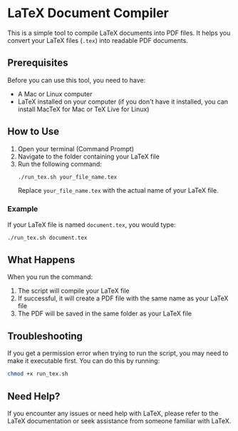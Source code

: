 # LaTeX Document Compiler

This is a simple tool to compile LaTeX documents into PDF files. It helps you convert your LaTeX files (`.tex`) into readable PDF documents.

## Prerequisites

Before you can use this tool, you need to have:
- A Mac or Linux computer
- LaTeX installed on your computer (if you don't have it installed, you can install MacTeX for Mac or TeX Live for Linux)

## How to Use

1. Open your terminal (Command Prompt)
2. Navigate to the folder containing your LaTeX file
3. Run the following command:
   ```bash
   ./run_tex.sh your_file_name.tex
   ```
   Replace `your_file_name.tex` with the actual name of your LaTeX file.

### Example

If your LaTeX file is named `document.tex`, you would type:
```bash
./run_tex.sh document.tex
```

## What Happens

When you run the command:
1. The script will compile your LaTeX file
2. If successful, it will create a PDF file with the same name as your LaTeX file
3. The PDF will be saved in the same folder as your LaTeX file

## Troubleshooting

If you get a permission error when trying to run the script, you may need to make it executable first. You can do this by running:
```bash
chmod +x run_tex.sh
```

## Need Help?

If you encounter any issues or need help with LaTeX, please refer to the LaTeX documentation or seek assistance from someone familiar with LaTeX.
